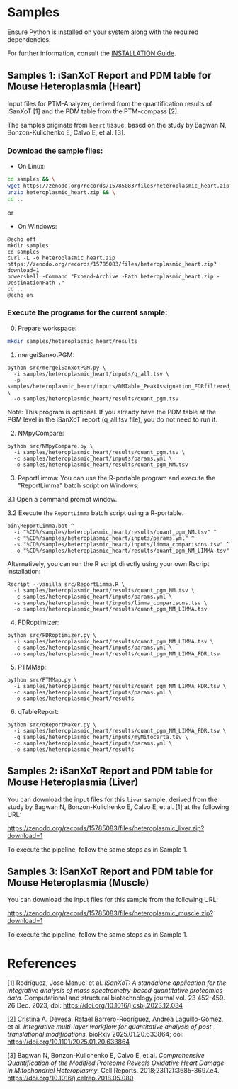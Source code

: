 # Samples

Ensure Python is installed on your system along with the required dependencies.

For further information, consult the [INSTALLATION Guide](INSTALLATION.md).



## Samples 1: iSanXoT Report and PDM table for Mouse Heteroplasmia (Heart)

Input files for PTM-Analyzer, derived from the quantification results of iSanXoT [1] and the PDM table from the PTM-compass [2].

The samples originate from `heart` tissue, based on the study by Bagwan N, Bonzon-Kulichenko E, Calvo E, et al. [3].

### Download the sample files:

+ On Linux:
```bash
cd samples && \
wget https://zenodo.org/records/15785083/files/heteroplasmic_heart.zip?download=1 -O heteroplasmic_heart.zip && \
unzip heteroplasmic_heart.zip && \
cd ..
```

or

+ On Windows:
```batch
@echo off
mkdir samples
cd samples
curl -L -o heteroplasmic_heart.zip https://zenodo.org/records/15785083/files/heteroplasmic_heart.zip?download=1 
powershell -Command "Expand-Archive -Path heteroplasmic_heart.zip -DestinationPath ."
cd ..
@echo on
```

### Execute the programs for the current sample:

0. Prepare workspace:
```bash
mkdir samples/heteroplasmic_heart/results
```

1. mergeiSanxotPGM:
```
python src/mergeiSanxotPGM.py \
  -i samples/heteroplasmic_heart/inputs/q_all.tsv \
  -p samples/heteroplasmic_heart/inputs/DMTable_PeakAssignation_FDRfiltered_DM0S_PA_T_PeakAssignation_SS_Heart_FDR_PDMTable_GM_J_PGM_Table_pgmFreq.tsv \
  -o samples/heteroplasmic_heart/results/quant_pgm.tsv
```
Note: This program is optional. If you already have the PDM table at the PGM level in the iSanXoT report (q_all.tsv file), you do not need to run it.

2. NMpyCompare:
```
python src/NMpyCompare.py \
  -i samples/heteroplasmic_heart/results/quant_pgm.tsv \
  -c samples/heteroplasmic_heart/inputs/params.yml \
  -o samples/heteroplasmic_heart/results/quant_pgm_NM.tsv
```

3. ReportLimma:
You can use the R-portable program and execute the "ReportLimma" batch script on Windows:

3.1 Open a command prompt window.

3.2 Execute the `ReportLimma` batch script using a R-portable.
```
bin\ReportLimma.bat ^
  -i "%CD%/samples/heteroplasmic_heart/results/quant_pgm_NM.tsv" ^
  -c "%CD%/samples/heteroplasmic_heart/inputs/params.yml" ^
  -s "%CD%/samples/heteroplasmic_heart/inputs/limma_comparisons.tsv" ^
  -o "%CD%/samples/heteroplasmic_heart/results/quant_pgm_NM_LIMMA.tsv"
```

Alternatively, you can run the R script directly using your own Rscript installation:
```
Rscript --vanilla src/ReportLimma.R \
  -i samples/heteroplasmic_heart/results/quant_pgm_NM.tsv \
  -c samples/heteroplasmic_heart/inputs/params.yml \
  -s samples/heteroplasmic_heart/inputs/limma_comparisons.tsv \
  -o samples/heteroplasmic_heart/results/quant_pgm_NM_LIMMA.tsv
```

4. FDRoptimizer:
```
python src/FDRoptimizer.py \
  -i samples/heteroplasmic_heart/results/quant_pgm_NM_LIMMA.tsv \
  -c samples/heteroplasmic_heart/inputs/params.yml \
  -o samples/heteroplasmic_heart/results/quant_pgm_NM_LIMMA_FDR.tsv
```

5. PTMMap:
```
python src/PTMMap.py \
  -i samples/heteroplasmic_heart/results/quant_pgm_NM_LIMMA_FDR.tsv \
  -c samples/heteroplasmic_heart/inputs/params.yml \
  -o samples/heteroplasmic_heart/results
```

6. qTableReport:
```
python src/qReportMaker.py \
  -i samples/heteroplasmic_heart/results/quant_pgm_NM_LIMMA_FDR.tsv \
  -q samples/heteroplasmic_heart/inputs/myMitocarta.tsv \
  -c samples/heteroplasmic_heart/inputs/params.yml \
  -o samples/heteroplasmic_heart/results
```


## Samples 2: iSanXoT Report and PDM table for Mouse Heteroplasmia (Liver)

You can download the input files for this `liver` sample, derived from the study by Bagwan N, Bonzon-Kulichenko E, Calvo E, et al. [1] at the following URL:

https://zenodo.org/records/15785083/files/heteroplasmic_liver.zip?download=1

To execute the pipeline, follow the same steps as in Sample 1.


## Samples 3: iSanXoT Report and PDM table for Mouse Heteroplasmia (Muscle)

You can download the input files for this sample from the following URL:

https://zenodo.org/records/15785083/files/heteroplasmic_muscle.zip?download=1

To execute the pipeline, follow the same steps as in Sample 1.




# References

[1] Rodríguez, Jose Manuel et al. *iSanXoT: A standalone application for the integrative analysis of mass spectrometry-based quantitative proteomics data.* Computational and structural biotechnology journal vol. 23 452-459. 26 Dec. 2023, doi: https://doi.org/10.1016/j.csbj.2023.12.034

[2] Cristina A. Devesa, Rafael Barrero-Rodríguez, Andrea Laguillo-Gómez, et al. *Integrative multi-layer workflow for quantitative analysis of post-translational modifications.* bioRxiv 2025.01.20.633864; doi: https://doi.org/10.1101/2025.01.20.633864

[3] Bagwan N, Bonzon-Kulichenko E, Calvo E, et al. *Comprehensive Quantification of the Modified Proteome Reveals Oxidative Heart Damage in Mitochondrial Heteroplasmy*. Cell Reports. 2018;23(12):3685-3697.e4. https://doi.org/10.1016/j.celrep.2018.05.080